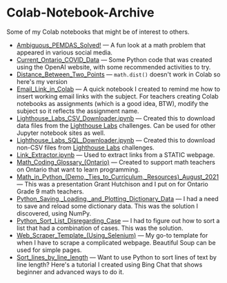# Colab-Notebook-Archive

Some of my Colab notebooks that might be of interest to others.

* [Ambiguous_PEMDAS_Solved!](https://github.com/pbeens/Colab-Notebook-Archive/blob/main/Ambiguous_PEMDAS_Solved!.ipynb) — A fun look at a math problem that appeared in various social media.
* [Current_Ontario_COVID_Data](https://github.com/pbeens/Colab-Notebook-Archive/blob/main/Current_Ontario_COVID_Data.ipynb) — Some Python code that was created using the OpenAI website, with some recommended activities to try.
* [Distance_Between_Two_Points](https://github.com/pbeens/Colab-Notebook-Archive/blob/main/Distance_Between_Two_Points.ipynb) — `math.dist()` doesn't work in Colab so here's my version
* [Email_Link_in_Colab](https://github.com/pbeens/Colab-Notebook-Archive/blob/main/Email_Link_in_Colab.ipynb) — A quick notebook I created to remind me how to insert working email links with the subject. For teachers creating Colab notebooks as assignments (which is a good idea, BTW), modify the subject so it reflects the assignment name.
*  [Lighthouse_Labs_CSV_Downloader.ipynb](https://github.com/pbeens/Colab-Notebook-Archive/blob/main/Lighthouse_Labs_CSV_Downloader.ipynb) — Created this to download data files from the [Lighthouse Labs](https://www.lighthouselabs.ca/) challenges. Can be used for other Jupyter notebook sites as well.
*  [Lighthouse_Labs_SQL_Downloader.ipynb](https://github.com/pbeens/Colab-Notebook-Archive/blob/main/Lighthouse_Labs_SQL_Downloader.ipynb) — Created this to download non-CSV files from [Lighthouse Labs](https://www.lighthouselabs.ca/) challenges.
* [Link_Extractor.ipynb](Link_Extractor.ipynb) — Used to extract links from a STATIC webpage.
* [Math_Coding_Glossary_(Ontario)](https://github.com/pbeens/Colab-Notebook-Archive/blob/main/Math_Coding_Glossary_(Ontario).ipynb) — Created to support math teachers on Ontario that want to learn programming.
* [Math_in_Python_(Demo,_Ties_to_Curriculum,_Resources)_August_2021](https://github.com/pbeens/Colab-Notebook-Archive/blob/main/Math_in_Python_(Demo%2C_Ties_to_Curriculum%2C_Resources)_August_2021.ipynb) — This was a presentation Grant Hutchison and I put on for Ontario Grade 9 math teachers.
* [Python_Saving,_Loading,_and_Plotting_Dictionary_Data](https://github.com/pbeens/Colab-Notebook-Archive/blob/main/Python_Saving%2C_Loading%2C_and_Plotting_Dictionary_Data.ipynb) — I had a need to save and reload some dictionary data. This was the solution I discovered, using NumPy.
* [Python_Sort_List_Disregarding_Case](https://github.com/pbeens/Colab-Notebook-Archive/blob/main/Python_Sort_List_Disregarding_Case.ipynb) — I had to figure out how to sort a list that had a combination of cases. This was the solution.
* [Web_Scraper_Template_(Using_Selenium)](https://github.com/pbeens/Colab-Notebook-Archive/blob/main/Web_Scraper_Template_(Using_Selenium).ipynb) — My go-to template for when I have to scrape a complicated webpage. Beautiful Soup can be used for simple pages.
* [Sort_lines_by_line_length](https://github.com/pbeens/Colab-Notebook-Archive/blob/main/Sort_lines_by_line_length.ipynb) — Want to use Python  to sort lines of text by line length? Here's a tutorial I created using Bing Chat that shows beginner and advanced ways to do it. 